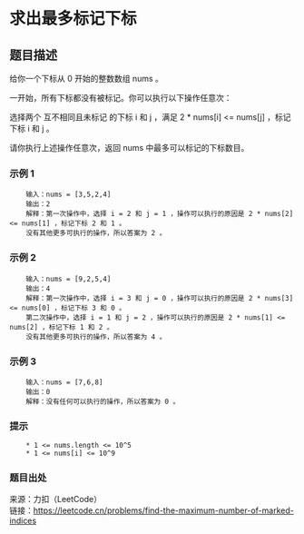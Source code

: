 # 求出最多标记下标

## 题目描述

给你一个下标从 0 开始的整数数组 nums 。

一开始，所有下标都没有被标记。你可以执行以下操作任意次：

选择两个 互不相同且未标记 的下标 i 和 j ，满足 2 * nums[i] <= nums[j] ，标记下标 i 和 j 。

请你执行上述操作任意次，返回 nums 中最多可以标记的下标数目。

### 示例 1

```text
    输入：nums = [3,5,2,4]
    输出：2
    解释：第一次操作中，选择 i = 2 和 j = 1 ，操作可以执行的原因是 2 * nums[2] <= nums[1] ，标记下标 2 和 1 。
    没有其他更多可执行的操作，所以答案为 2 。
```

### 示例 2

```text
    输入：nums = [9,2,5,4]
    输出：4
    解释：第一次操作中，选择 i = 3 和 j = 0 ，操作可以执行的原因是 2 * nums[3] <= nums[0] ，标记下标 3 和 0 。
    第二次操作中，选择 i = 1 和 j = 2 ，操作可以执行的原因是 2 * nums[1] <= nums[2] ，标记下标 1 和 2 。
    没有其他更多可执行的操作，所以答案为 4 。
```

### 示例 3

```text
    输入：nums = [7,6,8]
    输出：0
    解释：没有任何可以执行的操作，所以答案为 0 。
```

### 提示

```text
    * 1 <= nums.length <= 10^5
    * 1 <= nums[i] <= 10^9
```

### 题目出处

来源：力扣（LeetCode）  
链接：<https://leetcode.cn/problems/find-the-maximum-number-of-marked-indices>
